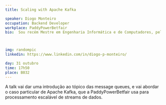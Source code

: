 ```yaml
---
title: Scaling with Apache Kafka

speaker: Diogo Monteiro
occupation: Backend Developer
workplace: PaddyPowerBetfair
bio:  Sou recém Mestre em Engenharia Informática e de Computadores, pelo Instituto Superior Técnico, e estou a trabalhar como Backend Developer na PaddyPowerBetfair (Blip em Portugal). As minhas especializações de Mestrado foram Sistemas Distribuidos (que é o que trabalho actualmente) e cibersegurança. 



img: randompic
linkedin: https://www.linkedin.com/in/diogo-p-monteiro/

day: 31 outubro
time: 17h50
place: B032
---
```


A talk vai dar uma introdução ao tópico das message queues, e vai abordar o caso particular de Apache Kafka, que a PaddyPowerBetfair usa para processamento escalável de streams de dados.
